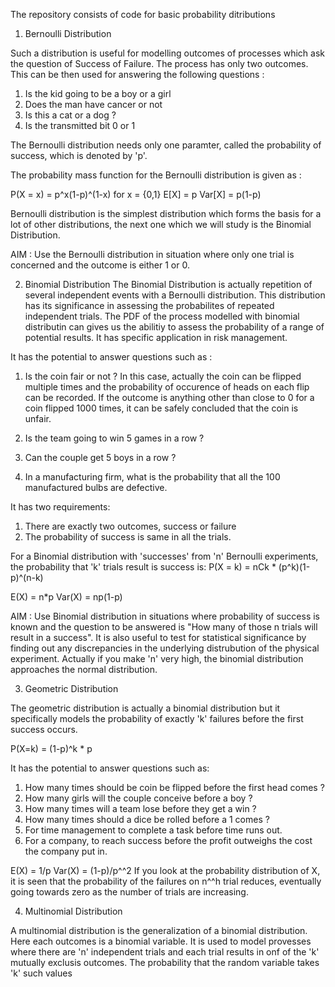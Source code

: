 The repository consists of code for basic probability ditributions


1. Bernoulli Distribution

Such a distribution is useful for modelling outcomes of processes which ask the question of Success of Failure.
The process has only two outcomes. This can be then used for answering the following questions :

1. Is the kid going to be a boy or a girl
2. Does the man have cancer or not
3. Is this a cat or a dog ?
4. Is the transmitted bit 0 or 1

The Bernoulli distribution needs only one paramter, called the probability of success, which is denoted by 'p'.

The probability mass function for the Bernoulli distribution is given as :

P(X = x) = p^x(1-p)^(1-x) for x = {0,1}
E[X] = p
Var[X] = p(1-p)

Bernoulli distribution is the simplest distribution which forms the basis for a lot of other distributions, the next one which we
will study is the Binomial Distribution.


AIM : Use the Bernoulli distribution in situation where only one trial is concerned and the outcome is either 1 or 0.

2. Binomial Distribution
The Binomial Distribution is actually repetition of several independent events with a Bernoulli distribution. This distribution has its significance in
assessing the probabilites of repeated independent trials. The PDF of the process modelled with binomial distributin can gives us the abilitiy to assess the
probability of a range of potential results. It has specific application in risk management.

It has the potential to answer questions such as :

1. Is the coin fair or not ? In this case, actually the coin can be flipped multiple times and the probability of occurence of heads on each flip can be recorded. If the outcome is anything other than
close to 0 for a coin flipped 1000 times, it can be safely concluded that the coin is unfair.

2. Is the team going to win 5 games in a row ?

3. Can the couple get 5 boys in a row ?

4. In a manufacturing firm, what is the probability that all the 100 manufactured bulbs are defective.

It has two requirements:

1. There are exactly two outcomes, success or failure
2. The probability of success is same in all the trials.

For a Binomial distribution with 'successes' from 'n' Bernoulli experiments, the probability that 'k' trials result is success is:
P(X = k) = nCk * (p^k)(1-p)^(n-k)

E(X) = n*p
Var(X) = np(1-p)

AIM : Use Binomial distribution in situations where probability of success is known and the question to be answered is "How many of those n trials will result in a success".
It is also useful to test for statistical significance by finding out any discrepancies in the underlying distrubution of the physical experiment.
Actually if you make 'n' very high, the binomial distribution approaches the normal distribution.


3. Geometric Distribution

The geometric distribution is actually a binomial distribution but it specifically models the probability of exactly 'k' failures before the first success occurs.

P(X=k) = (1-p)^k * p

It has the potential to answer questions such as:

1. How many times should be coin be flipped before the first head comes ?
2. How many girls will the couple conceive before a boy ?
3. How many times will a team lose before they get a win ?
4. How many times should a dice be rolled before a 1 comes ?
5. For time management to complete a task before time runs out.
6. For a company, to reach success before the profit outweighs the cost the company put in.

E(X) = 1/p
Var(X) = (1-p)/p^^2
 If you look at the probability distribution of X, it is seen that the probability of the failures on n^^h trial reduces, eventually going towards zero as the number of trials are increasing.


4.  Multinomial Distribution

A multinomial distribution is the generalization of a binomial distribution. Here each outcomes is a binomial variable. It is used to model provesses where there are 'n' independent trials and each trial results in onf of the 'k' mutually exclusis outcomes.
The probability that the random variable takes 'k' such values